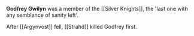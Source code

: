**Godfrey Gwilyn** was a member of the [[Silver Knights]], the 'last one with any semblance of sanity left'.

After [[Argynvost]] fell, [[Strahd]] killed Godfrey first.